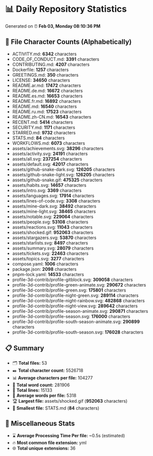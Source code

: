 # 📊 Daily Repository Statistics
Generated on ⏰ **Feb 03, Monday 08:10:36 PM**

## 📂 File Character Counts (Alphabetically)
- ACTIVITY.md: **6342** characters
- CODE_OF_CONDUCT.md: **3391** characters
- CONTRIBUTING.md: **4207** characters
- Dockerfile: **1257** characters
- GREETINGS.md: **350** characters
- LICENSE: **34650** characters
- README.ar.md: **17472** characters
- README.de.md: **16672** characters
- README.es.md: **16653** characters
- README.fr.md: **16892** characters
- README.md: **16540** characters
- README.ru.md: **17523** characters
- README.zh-CN.md: **16543** characters
- RECENT.md: **5414** characters
- SECURITY.md: **1171** characters
- STARRED.md: **9732** characters
- STATS.md: **84** characters
- WORKFLOWS.md: **6073** characters
- assets/achievements.svg: **38296** characters
- assets/activity.svg: **24191** characters
- assets/all.svg: **237254** characters
- assets/default.svg: **42017** characters
- assets/github-snake-dark.svg: **126205** characters
- assets/github-snake-light.svg: **126205** characters
- assets/github-snake.gif: **475325** characters
- assets/habits.svg: **14657** characters
- assets/intro.svg: **3369** characters
- assets/languages.svg: **17914** characters
- assets/lines-of-code.svg: **3308** characters
- assets/mine-dark.svg: **38492** characters
- assets/mine-light.svg: **38465** characters
- assets/notable.svg: **229064** characters
- assets/people.svg: **53108** characters
- assets/reactions.svg: **11043** characters
- assets/shocked.gif: **952063** characters
- assets/stargazers.svg: **53870** characters
- assets/starlists.svg: **8497** characters
- assets/summary.svg: **28079** characters
- assets/tickets.svg: **22463** characters
- assets/topics.svg: **3277** characters
- compose.yaml: **1006** characters
- package.json: **2098** characters
- pnpm-lock.yaml: **14533** characters
- profile-3d-contrib/profile-gitblock.svg: **309058** characters
- profile-3d-contrib/profile-green-animate.svg: **290672** characters
- profile-3d-contrib/profile-green.svg: **175801** characters
- profile-3d-contrib/profile-night-green.svg: **289114** characters
- profile-3d-contrib/profile-night-rainbow.svg: **482868** characters
- profile-3d-contrib/profile-night-view.svg: **289642** characters
- profile-3d-contrib/profile-season-animate.svg: **290871** characters
- profile-3d-contrib/profile-season.svg: **176000** characters
- profile-3d-contrib/profile-south-season-animate.svg: **290899** characters
- profile-3d-contrib/profile-south-season.svg: **176028** characters

## 📋 Summary
- 🗂️ **Total files:** 53
- ✒️ **Total character count:** 5526718
- 📊 **Average characters per file:** 104277
- 📝 **Total word count:** 281906
- 🧾 **Total lines:** 15133
- 📐 **Average words per file:** 5318
- 🏆 **Largest file:** assets/shocked.gif (**952063** characters)
- 🥉 **Smallest file:** STATS.md (**84** characters)

## 🌟 Miscellaneous Stats
- ⌛ **Average Processing Time Per file:** ~0.5s (estimated)
- 🔥 **Most common file extension:** yml
- 🌐 **Total unique extensions:** 36
